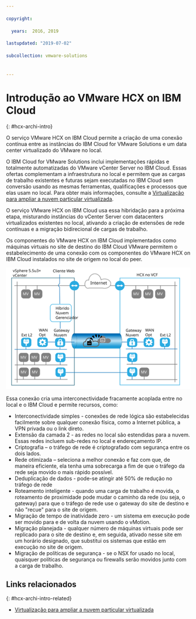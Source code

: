 ```yaml
---

copyright:

  years:  2016, 2019

lastupdated: "2019-07-02"

subcollection: vmware-solutions


---
```

# Introdução ao VMware HCX on IBM Cloud
{: #hcx-archi-intro}

O serviço VMware HCX on IBM Cloud permite a criação de uma conexão contínua entre as instâncias do IBM Cloud for VMware Solutions e um data center virtualizado do VMware no local.

O IBM Cloud for VMware Solutions inclui implementações rápidas e totalmente automatizadas do VMware vCenter Server no IBM Cloud. Essas ofertas complementam a infraestrutura no local e permitem que as cargas de trabalho existentes e futuras sejam executadas no IBM Cloud sem conversão usando as mesmas ferramentas, qualificações e processos que elas usam no local. Para obter mais informações, consulte a [Virtualização para ampliar a nuvem particular virtualizada](https://www.ibm.com/cloud/garage/architectures/virtualizationArchitecture).

O serviço VMware HCX on IBM Cloud usa essa hibridação para a próxima etapa, misturando instâncias do vCenter Server com datacenters virtualizados existentes no local, ativando a criação de extensões de rede contínuas e a migração bidirecional de cargas de trabalho.

Os componentes do VMware HCX on IBM Cloud implementados como máquinas virtuais no site de destino do IBM Cloud VMware permitem o estabelecimento de uma conexão com os componentes do VMware HCX on IBM Cloud instalados no site de origem no local do peer.

![VMware vCenter Server – Hybrid Cloud Services](../../images/cloudfoundation_hybrid_cloud_services.svg "VMware vCenter Server – Hybrid Cloud Services")


Essa conexão cria uma interconectividade fracamente acoplada entre no local e o IBM Cloud e permite recursos, como:
* Interconectividade simples - conexões de rede lógica são estabelecidas facilmente sobre qualquer conexão física, como a Internet pública, a VPN privada ou o link direto.
* Extensão da camada 2 - as redes no local são estendidas para a nuvem. Essas redes incluem sub-redes no local e endereçamento IP.
* Criptografia – o tráfego de rede é criptografado com segurança entre os dois
lados.
* Rede otimizada – seleciona a melhor conexão e faz com que, de maneira eficiente, ela tenha uma sobrecarga a fim de que o tráfego da rede seja movido o mais rápido possível.
* Deduplicação de dados - pode-se atingir até 50% de redução no tráfego de rede
* Roteamento inteligente - quando uma carga de trabalho é movida, o roteamento de proximidade pode mudar o caminho da rede (ou seja, o gateway) para que o tráfego de rede use o gateway do site de destino e não "recue" para o site de origem.
* Migração de tempo de inatividade zero - um sistema em execução pode ser movido para e de volta da nuvem usando o vMotion.
* Migração planejada - qualquer número de máquinas virtuais pode ser replicado para o site de destino e, em seguida, ativado nesse site em um horário designado, que substitui os sistemas que estão em execução no site de origem.
* Migração de políticas de segurança - se o NSX for usado no local, quaisquer políticas de segurança ou firewalls serão
movidos junto com a carga de trabalho.

## Links relacionados
{: #hcx-archi-intro-related}

* [Virtualização para ampliar a nuvem particular virtualizada](https://www.ibm.com/cloud/garage/architectures/virtualizationArchitecture)
